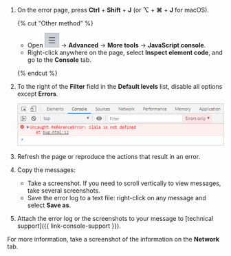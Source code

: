 1. On the error page, press **Ctrl** + **Shift** + **J** (or **⌥** + **⌘** + **J** for macOS).

   {% cut "Other method" %}

   * Open ![image](../../_assets/support/yb-menu.png)  → **Advanced** → **More tools** → **JavaScript console**.
   * Right-click anywhere on the page, select **Inspect element code**, and go to the **Console** tab.

   {% endcut %}

1. To the right of the **Filter** field in the **Default levels** list, disable all options except **Errors**.

    ![image](../../_assets/support/chromium-console.png)

1. Refresh the page or reproduce the actions that result in an error.

1. Copy the messages:
    * Take a screenshot. If you need to scroll vertically to view messages, take several screenshots.
    * Save the error log to a text file: right-click on any message and select **Save as**.

1. Attach the error log or the screenshots to your message to [technical support]({{ link-console-support }}).

For more information, take a screenshot of the information on the **Network** tab.






  